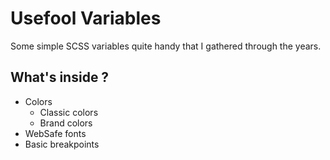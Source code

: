 # Usefool Variables

Some simple SCSS variables quite handy that I gathered through the years.

## What's inside ?

* Colors
    * Classic colors
    * Brand colors
* WebSafe fonts
* Basic breakpoints